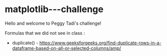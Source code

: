 # matplotlib---challenge

Hello and welcome to Peggy Tadi's challenge!

Formulas that we did not see in class :
* duplicate() - https://www.geeksforgeeks.org/find-duplicate-rows-in-a-dataframe-based-on-all-or-selected-columns/amp/
